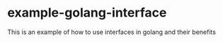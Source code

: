 # example-golang-interface
This is an example of how to use interfaces in golang and their benefits
